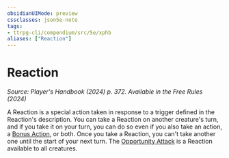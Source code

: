 ```yaml
---
obsidianUIMode: preview
cssclasses: json5e-note
tags:
- ttrpg-cli/compendium/src/5e/xphb
aliases: ["Reaction"]
---
```

# Reaction
*Source: Player's Handbook (2024) p. 372. Available in the Free Rules (2024)* 

A Reaction is a special action taken in response to a trigger defined in the Reaction's description. You can take a Reaction on another creature's turn, and if you take it on your turn, you can do so even if you also take an action, a [Bonus Action](3-Compendium/rules/variant-rules/bonus-action-xphb.md), or both. Once you take a Reaction, you can't take another one until the start of your next turn. The [Opportunity Attack](3-Compendium/rules/actions.md#Opportunity%20Attack) is a Reaction available to all creatures.